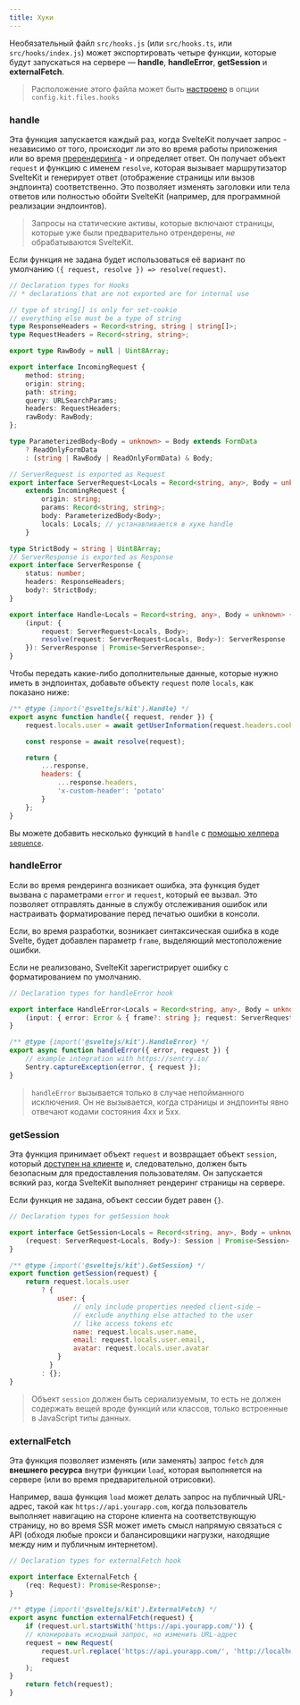```yaml
---
title: Хуки
---
```


Необязательный файл `src/hooks.js` (или `src/hooks.ts`, или `src/hooks/index.js`) может экспортировать четыре функции, которые будут запускаться на сервере — **handle**, **handleError**, **getSession** и **externalFetch**.

> Расположение этого файла может быть [настроено](#konfiguracziya-files) в опции `config.kit.files.hooks`

### handle

Эта функция запускается каждый раз, когда SvelteKit получает запрос - независимо от того, происходит ли это во время работы приложения или во время [пререндеринга](#ssr-and-javascript-prerender) - и определяет ответ. Он получает объект `request` и функцию с именем `resolve`, которая вызывает маршрутизатор SvelteKit и генерирует ответ (отображение страницы или вызов эндпоинта) соответственно. Это позволяет изменять заголовки или тела ответов или полностью обойти SvelteKit (например, для программной реализации эндпоинтов).

> Запросы на статические активы, которые включают страницы, которые уже были предварительно отрендерены, _не_ обрабатываются SvelteKit.

Если функция не задана будет использоваться её вариант по умолчанию `({ request, resolve }) => resolve(request)`.

```ts
// Declaration types for Hooks
// * declarations that are not exported are for internal use

// type of string[] is only for set-cookie
// everything else must be a type of string
type ResponseHeaders = Record<string, string | string[]>;
type RequestHeaders = Record<string, string>;

export type RawBody = null | Uint8Array;

export interface IncomingRequest {
	method: string;
	origin: string;
	path: string;
	query: URLSearchParams;
 	headers: RequestHeaders;
 	rawBody: RawBody;
};

type ParameterizedBody<Body = unknown> = Body extends FormData
 	? ReadOnlyFormData
 	: (string | RawBody | ReadOnlyFormData) & Body;

// ServerRequest is exported as Request
export interface ServerRequest<Locals = Record<string, any>, Body = unknown>
 	extends IncomingRequest {
		origin: string;
		params: Record<string, string>;
		body: ParameterizedBody<Body>;
		locals: Locals; // устанавливается в хуке handle
	}

type StrictBody = string | Uint8Array;
// ServerResponse is exported as Response
export interface ServerResponse {
	status: number;
	headers: ResponseHeaders;
 	body?: StrictBody;
}

export interface Handle<Locals = Record<string, any>, Body = unknown> {
 	(input: {
 		request: ServerRequest<Locals, Body>;
 		resolve(request: ServerRequest<Locals, Body>): ServerResponse | Promise<ServerResponse>;
 	}): ServerResponse | Promise<ServerResponse>;
}
```
Чтобы передать какие-либо дополнительные данные, которые нужно иметь в эндпоинтах, добавьте объекту `request` поле `locals`, как показано ниже:

```js
/** @type {import('@sveltejs/kit').Handle} */
export async function handle({ request, render }) {
	request.locals.user = await getUserInformation(request.headers.cookie);

	const response = await resolve(request);

	return {
		...response,
		headers: {
			...response.headers,
			'x-custom-header': 'potato'
		}
	};
}
```

Вы можете добавить несколько функций в `handle` с [помощью хелпера `sequence`](#moduli-sveltejs-kit-hooks).

### handleError

Если во время рендеринга возникает ошибка, эта функция будет вызвана с параметрами `error` и `request`, который ее вызвал. Это позволяет отправлять данные в службу отслеживания ошибок или настраивать форматирование перед печатью ошибки в консоли.

Если, во время разработки, возникает синтаксическая ошибка в коде Svelte, будет добавлен параметр `frame`, выделяющий местоположение ошибки.

Если не реализовано, SvelteKit зарегистрирует ошибку с форматированием по умолчанию.

```ts
// Declaration types for handleError hook

export interface HandleError<Locals = Record<string, any>, Body = unknown> {
	(input: { error: Error & { frame?: string }; request: ServerRequest<Locals, Body> }): void;
}
```

```js
/** @type {import('@sveltejs/kit').HandleError} */
export async function handleError({ error, request }) {
	// example integration with https://sentry.io/
	Sentry.captureException(error, { request });
}
```

> `handleError` вызывается только в случае непойманного исключения. Он не вызывается, когда страницы и эндпоинты явно отвечают кодами состояния 4xx и 5xx.


### getSession

Эта функция принимает объект `request` и возвращает объект `session`, который [доступен на клиенте](#moduli-$app-stores) и, следовательно, должен быть безопасным для предоставления пользователям. Он запускается всякий раз, когда SvelteKit выполняет рендеринг страницы на сервере.

Если функция не задана, объект сессии будет равен `{}`.

```ts
// Declaration types for getSession hook

export interface GetSession<Locals = Record<string, any>, Body = unknown, Session = any> {
 	(request: ServerRequest<Locals, Body>): Session | Promise<Session>;
}
```

```js
/** @type {import('@sveltejs/kit').GetSession} */
export function getSession(request) {
	return request.locals.user
 		? {
			user: {
				// only include properties needed client-side —
				// exclude anything else attached to the user
				// like access tokens etc
				name: request.locals.user.name,
				email: request.locals.user.email,
				avatar: request.locals.user.avatar
			}
 		  }
 		: {};
}
```

> Объект `session` должен быть сериализуемым, то есть не должен содержать вещей вроде функций или классов, только встроенные в JavaScript типы данных.


### externalFetch

Эта функция позволяет изменять (или заменять) запрос `fetch` для **внешнего ресурса** внутри функции `load`, которая выполняется на сервере (или во время предварительной отрисовки).

Например, ваша функция `load` может делать запрос на публичный URL-адрес, такой как `https://api.yourapp.com`, когда пользователь выполняет навигацию на стороне клиента на соответствующую страницу, но во время SSR может иметь смысл напрямую связаться с API (обходя любые прокси и балансировщики нагрузки, находящие между ним и публичным интернетом).

```ts
// Declaration types for externalFetch hook

export interface ExternalFetch {
	(req: Request): Promise<Response>;
}
```

```js
/** @type {import('@sveltejs/kit').ExternalFetch} */
export async function externalFetch(request) {
	if (request.url.startsWith('https://api.yourapp.com/')) {
	// клонировать исходный запрос, но изменить URL-адрес
	request = new Request(
		request.url.replace('https://api.yourapp.com/', 'http://localhost:9999/'),
		request
	);
}
	return fetch(request);
}
```